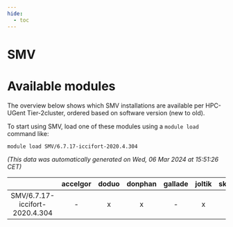 ```yaml
---
hide:
  - toc
---
```


SMV
===

# Available modules


The overview below shows which SMV installations are available per HPC-UGent Tier-2cluster, ordered based on software version (new to old).

To start using SMV, load one of these modules using a `module load` command like:

```shell
module load SMV/6.7.17-iccifort-2020.4.304
```

*(This data was automatically generated on Wed, 06 Mar 2024 at 15:51:26 CET)*  

| |accelgor|doduo|donphan|gallade|joltik|skitty|
| :---: | :---: | :---: | :---: | :---: | :---: | :---: |
|SMV/6.7.17-iccifort-2020.4.304|-|x|x|-|x|x|
